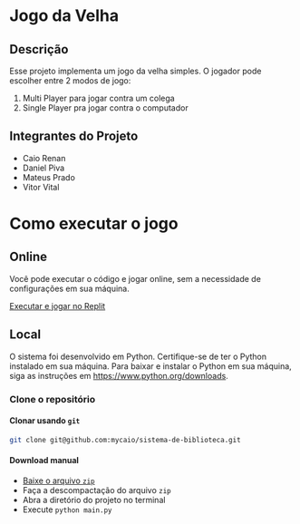 # Jogo da Velha


## Descrição
Esse projeto implementa um jogo da velha simples. O jogador pode escolher entre 2 modos de jogo:

1. Multi Player para jogar contra um colega
2. Single Player pra jogar contra o computador

## Integrantes do Projeto

- Caio Renan
- Daniel Piva
- Mateus Prado
- Vitor Vital

# Como executar o jogo



## Online

Você pode executar o código e jogar online, sem a necessidade de configurações em sua máquina.

[Executar e jogar no Replit](https://replit.com/@caiomendonca4/Projeto-jogo-da-velha)

## Local

O sistema foi desenvolvido em Python. Certifique-se de ter o Python instalado em sua máquina.
Para baixar e instalar o Python em sua máquina, siga as instruções em https://www.python.org/downloads.

### Clone o repositório

#### Clonar usando `git`
```bash
git clone git@github.com:mycaio/sistema-de-biblioteca.git
```

#### Download manual

- [Baixe o arquivo `zip`](https://github.com/mycaio/sistema-de-biblioteca/archive/refs/heads/main.zip)
- Faça a descompactação do arquivo `zip`
- Abra a diretório do projeto no terminal
- Execute `python main.py`

